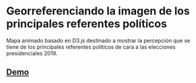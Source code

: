 # Georreferenciando la imagen de los principales referentes políticos

Mapa animado basado en D3.js destinado a mostrar la percepción que se tiene de los principales referentes políticos de cara a las elecciones presidenciales 2019. 

## [Demo](https://franciscolaborda.github.io/mapa_opinion/index.html)
